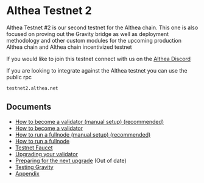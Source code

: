 # Althea Testnet 2

Althea Testnet #2 is our second testnet for the Althea chain. This one is also focused on proving out the Gravity bridge as well as deployment methodology and other custom modules for the upcoming production Althea chain and Althea chain incentivized testnet

If you would like to join this testnet connect with us on the [Althea Discord](https://discordapp.com/invite/vw8twzR)

If you are looking to integrate against the Althea testnet you can use the public rpc

```
testnet2.althea.net
```

## Documents

- [How to become a validator (manual setup) (recommended)](althea-testnet-docs/setting-up-a-validator-manual.md)
- [How to become a validator](althea-testnet-docs/setting-up-a-validator.md)
- [How to run a fullnode (manual setup) (recommended)](althea-testnet-docs/setting-up-a-fullnode-manual.md)
- [How to run a fullnode](althea-testnet-docs/setting-up-a-fullnode.md)
- [Testnet Faucet](althea-testnet-docs/faucet.md)
- [Upgrading your validator](althea-testnet-docs/upgrading.md)
- [Preparing for the next upgrade](althea-testnet-docs/preparing-for-upgrade.md) (Out of date)
- [Testing Gravity](althea-testnet-docs/testing-gravity.md)
- [Appendix](althea-testnet-docs/appendix.md)
